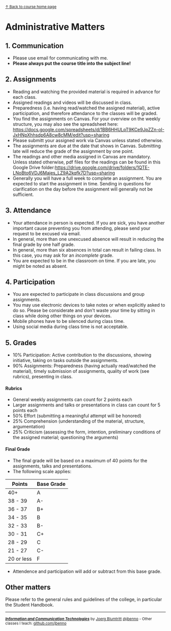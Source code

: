 <sup>[&uarr; Back to course home page](/README.md)</sup>  
# Administrative Matters

## 1. Communication
- Please use email for communicating with me.
- **Please always put the course title into the subject line!**

## 2. Assignments
- Reading and watching the provided material is required in advance for each class.
- Assigned readings and videos will be discussed in class.
- Preparedness (i.e. having read/watched the assigned material), active participation, and therefore attendance to the classes will be graded.
- You find the assignments on Canvas. For your overview on the weekly structure, you may also see the spreadsheet here: https://docs.google.com/spreadsheets/d/1BB6HHULpT9KCe9JpZZn-oI-JxHNpXhhsdp6A8cw8cMM/edit?usp=sharing
- Please submitt your assigned work via Canvas unless stated otherwise.
- The assignments are due at the date that shows in Canvas. Submitting late will reduce the grade of the assignment by one point.
- The readings and other media assigned in Canvas are mandatory. Unless stated otherwise, pdf files for the readings can be found in this Google Drive folder:https://drive.google.com/drive/folders/1QTE-LNoBto6VDJ6Majes_LZ9A2kqfk7D?usp=sharing
- Generally you will have a full week to complete an assignment. You are expected to start the assignment in time. Sending in questions for clarification on the day before the assignment will generally not be sufficient. 

## 3. Attendance
- Your attendance in person is expected. If you are sick, you have another important cause preventing you from attending, please send your request to be excused via email.
- In general, more than one unexcused absence will result in reducing the final grade by one half grade.
- In general, more than six absences in total can result in failing class. In this case, you may ask for an *incomplete* grade.
- You are expected to be in the classroom on time. If you are late, you might be noted as absent.

## 4. Participation
- You are expected to participate in class discussions and group assignments.
- You may use electronic devices to take notes or when explicitly asked to do so. Please be considerate and don't waste your time by sitting in class while doing other things on your devices.
- Mobile phones have to be silenced during class time.
- Using social media during class time is not acceptable.

## 5. Grades
- 10% Participation: Active contribution to the discussions, showing initiative, taking on tasks outside the assignments.
- 90% Assignments: Preparedness (having actually read/watched the material), timely submission of assignments, quality of work (see rubrics), presenting in class. 

#### Rubrics
- General weekly assignments can count for 2 points each
- Larger assignments and talks or presentations in class can count for 5 points each
- 50% Effort (submitting a meaningful attempt will be honored)
- 25% Comprehension (understanding of the material, structure, argumentation) 
- 25% Criticism (assessing the form, intention, preliminary conditions of the assigned material; questioning the arguments)

#### Final Grade
-  The final grade will be based on a maximum of 40 points for the assignments, talks and presentations.
-  The following scale applies:

| Points  | Base Grade |
| - | - |
| 40+  | A  |
| 38 - 39  | A-  |
| 36 - 37  | B+  |
| 34 - 35| B  |
| 32 - 33  | B-  |
| 30 - 31  | C+  |
| 28 - 29  | C  |
| 21 - 27  | C-  |
| 20 or less  | F  |

- Attendence and participation will add or subtract from this base grade.

## Other matters
Please refer to the general rules and guidelines of the college, in particular the Student Handbook.

***
<sup>***[Information and Communication Technologies](/README.md)*** by [Joerg Blumtritt](https://jbenno.net) [@jbenno]((https://mastodon.social/@jbenno)) - Other classes I teach: [github.com/jbenno](https://github.com/jbenno/teaching/blob/master/README.md)</sup>



